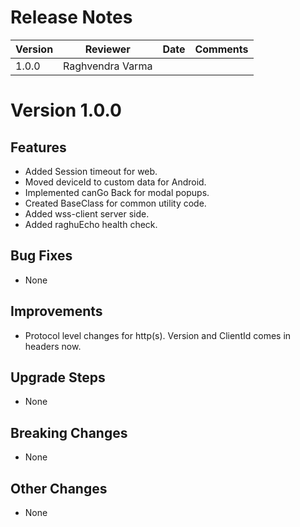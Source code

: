 # Release Notes

| Version | Reviewer | Date | Comments |
|--|--|--|--|
| 1.0.0 | Raghvendra Varma | | |

# Version 1.0.0

## Features
- Added Session timeout for web.
- Moved deviceId to custom data for Android.
- Implemented canGo Back for modal popups.
- Created BaseClass for common utility code.
- Added wss-client server side.
- Added raghuEcho health check.

## Bug Fixes
- None

## Improvements
- Protocol level changes for http(s). Version and ClientId comes in headers now.

## Upgrade Steps
- None

## Breaking Changes
- None

## Other Changes
- None